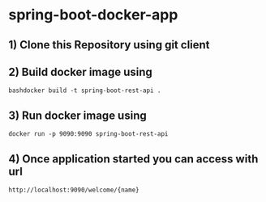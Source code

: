 # spring-boot-docker-app 

## 1) Clone this Repository using git client

## 2) Build docker image using
   ```bashdocker build -t spring-boot-rest-api .```
   
## 3) Run docker image using
   ```docker run -p 9090:9090 spring-boot-rest-api```
   
## 4) Once application started you can access with url
    http://localhost:9090/welcome/{name}
